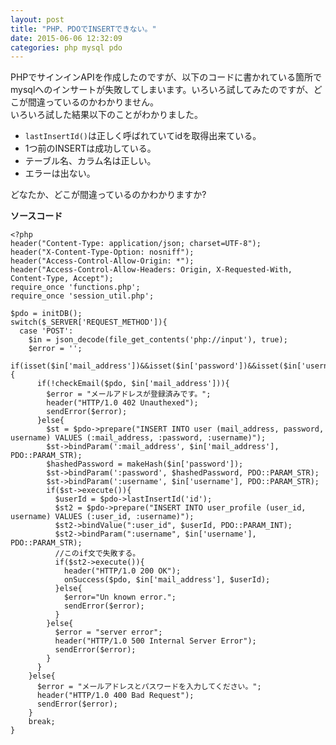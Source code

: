 ```yaml
---
layout: post
title: "PHP、PDOでINSERTできない。"
date: 2015-06-06 12:32:09
categories: php mysql pdo
---
```

<p>PHPでサインインAPIを作成したのですが、以下のコードに書かれている箇所でmysqlへのインサートが失敗してしまいます。いろいろ試してみたのですが、どこが間違っているのかわかりません。<br>
いろいろ試した結果以下のことがわかりました。</p>

<ul>
<li><code>lastInsertId()</code>は正しく呼ばれていてidを取得出来ている。</li>
<li>1つ前のINSERTは成功している。</li>
<li>テーブル名、カラム名は正しい。</li>
<li>エラーは出ない。</li>
</ul>

<p>どなたか、どこが間違っているのかわかりますか?</p>

<p><strong>ソースコード</strong></p>



<pre class="lang-html prettyprint-override"><code>&lt;?php
header("Content-Type: application/json; charset=UTF-8");
header("X-Content-Type-Option: nosniff");
header("Access-Control-Allow-Origin: *");
header("Access-Control-Allow-Headers: Origin, X-Requested-With, Content-Type, Accept");
require_once 'functions.php';
require_once 'session_util.php';

$pdo = initDB();
switch($_SERVER['REQUEST_METHOD']){
  case 'POST':
    $in = json_decode(file_get_contents('php://input'), true);
    $error = '';
    if(isset($in['mail_address'])&amp;&amp;isset($in['password'])&amp;&amp;isset($in['username'])){
      if(!checkEmail($pdo, $in['mail_address'])){
        $error = "メールアドレスが登録済みです。";
        header("HTTP/1.0 402 Unauthexed");
        sendError($error);
      }else{
        $st = $pdo-&gt;prepare("INSERT INTO user (mail_address, password, username) VALUES (:mail_address, :password, :username)");
        $st-&gt;bindParam(':mail_address', $in['mail_address'], PDO::PARAM_STR);
        $hashedPassword = makeHash($in['password']);
        $st-&gt;bindParam(':password', $hashedPassword, PDO::PARAM_STR);
        $st-&gt;bindParam(':username', $in['username'], PDO::PARAM_STR);
        if($st-&gt;execute()){
          $userId = $pdo-&gt;lastInsertId('id');
          $st2 = $pdo-&gt;prepare("INSERT INTO user_profile (user_id, username) VALUES (:user_id, :username)");
          $st2-&gt;bindValue(":user_id", $userId, PDO::PARAM_INT);
          $st2-&gt;bindParam(":username", $in['username'], PDO::PARAM_STR);
          //このif文で失敗する。
          if($st2-&gt;execute()){
            header("HTTP/1.0 200 OK");
            onSuccess($pdo, $in['mail_address'], $userId);
          }else{
            $error="Un known error.";
            sendError($error);
          }
        }else{
          $error = "server error";
          header("HTTP/1.0 500 Internal Server Error");
          sendError($error);
        }
      }
    }else{
      $error = "メールアドレスとパスワードを入力してください。";
      header("HTTP/1.0 400 Bad Request");
      sendError($error);
    }
    break;
}
</code></pre>
